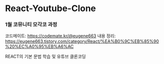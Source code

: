 # React-Youtube-Clone

### 1월 코뮤니티 모각코 과정

코드메이트: https://codemate.kr/@eugene663
내용 정리: https://eugene663.tistory.com/category/React/%EA%B0%9C%EB%85%90%20%EC%A0%95%EB%A6%AC

REACT의 기본 문법 학습 및 유튜브 클론코딩
